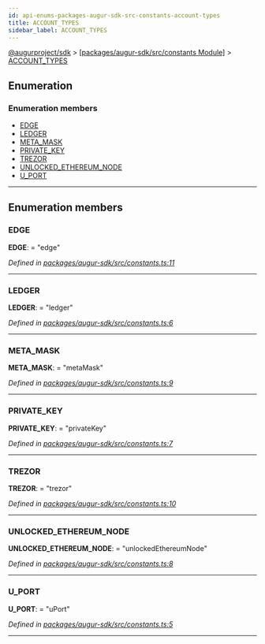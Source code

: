 ```yaml
---
id: api-enums-packages-augur-sdk-src-constants-account-types
title: ACCOUNT_TYPES
sidebar_label: ACCOUNT_TYPES
---
```


[@augurproject/sdk](api-readme.md) > [[packages/augur-sdk/src/constants Module]](api-modules-packages-augur-sdk-src-constants-module.md) > [ACCOUNT_TYPES](api-enums-packages-augur-sdk-src-constants-account-types.md)

## Enumeration

### Enumeration members

* [EDGE](api-enums-packages-augur-sdk-src-constants-account-types.md#edge)
* [LEDGER](api-enums-packages-augur-sdk-src-constants-account-types.md#ledger)
* [META_MASK](api-enums-packages-augur-sdk-src-constants-account-types.md#meta_mask)
* [PRIVATE_KEY](api-enums-packages-augur-sdk-src-constants-account-types.md#private_key)
* [TREZOR](api-enums-packages-augur-sdk-src-constants-account-types.md#trezor)
* [UNLOCKED_ETHEREUM_NODE](api-enums-packages-augur-sdk-src-constants-account-types.md#unlocked_ethereum_node)
* [U_PORT](api-enums-packages-augur-sdk-src-constants-account-types.md#u_port)

---

## Enumeration members

<a id="edge"></a>

###  EDGE

**EDGE**:  = "edge"

*Defined in [packages/augur-sdk/src/constants.ts:11](https://github.com/AugurProject/augur/blob/bae2172ca0/packages/augur-sdk/src/constants.ts#L11)*

___
<a id="ledger"></a>

###  LEDGER

**LEDGER**:  = "ledger"

*Defined in [packages/augur-sdk/src/constants.ts:6](https://github.com/AugurProject/augur/blob/bae2172ca0/packages/augur-sdk/src/constants.ts#L6)*

___
<a id="meta_mask"></a>

###  META_MASK

**META_MASK**:  = "metaMask"

*Defined in [packages/augur-sdk/src/constants.ts:9](https://github.com/AugurProject/augur/blob/bae2172ca0/packages/augur-sdk/src/constants.ts#L9)*

___
<a id="private_key"></a>

###  PRIVATE_KEY

**PRIVATE_KEY**:  = "privateKey"

*Defined in [packages/augur-sdk/src/constants.ts:7](https://github.com/AugurProject/augur/blob/bae2172ca0/packages/augur-sdk/src/constants.ts#L7)*

___
<a id="trezor"></a>

###  TREZOR

**TREZOR**:  = "trezor"

*Defined in [packages/augur-sdk/src/constants.ts:10](https://github.com/AugurProject/augur/blob/bae2172ca0/packages/augur-sdk/src/constants.ts#L10)*

___
<a id="unlocked_ethereum_node"></a>

###  UNLOCKED_ETHEREUM_NODE

**UNLOCKED_ETHEREUM_NODE**:  = "unlockedEthereumNode"

*Defined in [packages/augur-sdk/src/constants.ts:8](https://github.com/AugurProject/augur/blob/bae2172ca0/packages/augur-sdk/src/constants.ts#L8)*

___
<a id="u_port"></a>

###  U_PORT

**U_PORT**:  = "uPort"

*Defined in [packages/augur-sdk/src/constants.ts:5](https://github.com/AugurProject/augur/blob/bae2172ca0/packages/augur-sdk/src/constants.ts#L5)*

___

